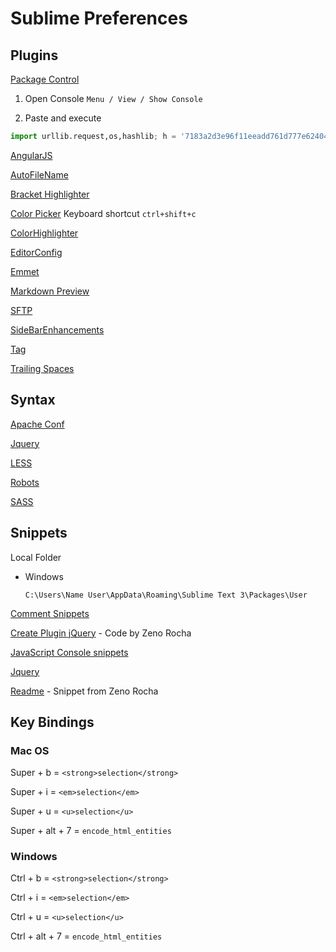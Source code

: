 # Sublime Preferences


## Plugins

[Package Control](https://sublime.wbond.net/)

1. Open Console `Menu / View / Show Console`

1. Paste and execute

  ```python
  import urllib.request,os,hashlib; h = '7183a2d3e96f11eeadd761d777e62404e330c659d4bb41d3bdf022e94cab3cd0'; pf = 'Package Control.sublime-package'; ipp = sublime.installed_packages_path(); urllib.request.install_opener( urllib.request.build_opener( urllib.request.ProxyHandler()) ); by = urllib.request.urlopen( 'http://sublime.wbond.net/' + pf.replace(' ', '%20')).read(); dh = hashlib.sha256(by).hexdigest(); print('Error validating download (got %s instead of %s), please try manual install' % (dh, h)) if dh != h else open(os.path.join( ipp, pf), 'wb' ).write(by)
  ```

[AngularJS](https://github.com/angular-ui/AngularJS-sublime-package)

[AutoFileName](https://github.com/BoundInCode/AutoFileName)

[Bracket Highlighter](https://github.com/facelessuser/BracketHighlighter)

[Color Picker](http://weslly.github.io/ColorPicker/)
Keyboard shortcut `ctrl+shift+c`

[ColorHighlighter](https://github.com/Monnoroch/ColorHighlighter)

[EditorConfig](http://editorconfig.org/)

[Emmet](http://docs.emmet.io/)

[Markdown Preview](https://github.com/revolunet/sublimetext-markdown-preview)

[SFTP](http://wbond.net/sublime_packages/sftp)

[SideBarEnhancements](https://github.com/titoBouzout/SideBarEnhancements)

[Tag](https://github.com/SublimeText/Tag)

[Trailing Spaces](https://github.com/SublimeText/TrailingSpaces)


## Syntax
[Apache Conf](https://github.com/colinta/ApacheConf.tmLanguage)

[Jquery](https://github.com/SublimeText/jQuery)

[LESS](https://github.com/danro/LESS-sublime)

[Robots](https://github.com/andriyko/sublime-robot-framework-assistant)

[SASS](https://sublime.wbond.net/packages/Sass)


## Snippets

Local Folder

* Windows

  `C:\Users\Name User\AppData\Roaming\Sublime Text 3\Packages\User`

[Comment Snippets](https://github.com/hachesilva/Comment-Snippets)

[Create Plugin jQuery](http://tableless.com.br/tudo-que-voce-gostaria-de-saber-sobre-plugins-jquery-e-ninguem-teve-paciencia-de-explicar/) - Code by Zeno Rocha

[JavaScript Console snippets](https://github.com/caiogondim/js-console-sublime-snippets)

[Jquery](https://sublime.wbond.net/packages/jQuery)

[Readme](https://gist.github.com/zenorocha/4526327) - Snippet from Zeno Rocha


## Key Bindings

### Mac OS

Super + b = `<strong>selection</strong>`

Super + i = `<em>selection</em>`

Super + u = `<u>selection</u>`

Super + alt + 7 = `encode_html_entities`

### Windows

Ctrl + b = `<strong>selection</strong>`

Ctrl + i = `<em>selection</em>`

Ctrl + u = `<u>selection</u>`

Ctrl + alt + 7 = `encode_html_entities`